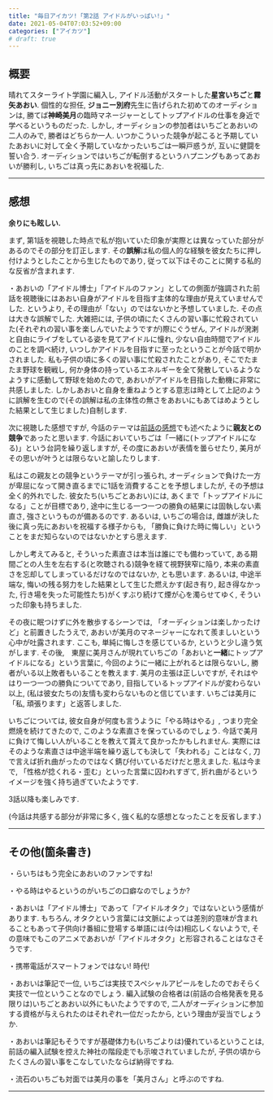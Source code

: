```yaml
---
title: "毎日アイカツ!「第2話 アイドルがいっぱい!」"
date: 2021-05-04T07:03:52+09:00
categories: ["アイカツ"]
# draft: true
---
```



## 概要

晴れてスターライト学園に編入し, アイドル活動がスタートした**星宮いちご**と**霧矢あおい**. 個性的な担任, **ジョニー別府**先生に告げられた初めてのオーディションは, 勝てば**神崎美月**の臨時マネージャーとしてトップアイドルの仕事を身近で学べるというものだった. しかし, オーディションの参加者はいちごとあおいの二人のみで, 勝者はどちらか一人. いつかこういった競争が起こると予期していたあおいに対して全く予期していなかったいちごは一瞬戸惑うが, 互いに健闘を誓い合う. オーディションではいちごが転倒するというハプニングもあってあおいが勝利し, いちごは真っ先にあおいを祝福した.

***

## 感想

**余りにも眩しい.**

まず, 第1話を視聴した時点で私が抱いていた印象が実際とは異なっていた部分があるのでその部分を訂正します. その**誤解**は私の個人的な経験を彼女たちに押し付けようとしたことから生じたものであり, 従って以下はそのことに関する私的な反省が含まれます.

・あおいの「アイドル博士」「アイドルのファン」としての側面が強調された前話を視聴後にはあおい自身がアイドルを目指す主体的な理由が見えていませんでした. というより, その理由が「ない」のではないかと予想していました. その点は大きな誤解でした. 大雑把には, 子供の頃にたくさんの習い事に忙殺されていた(それぞれの習い事を楽しんでいたようですが)際にぐうぜん, アイドルが溌溂と自由にライブをしている姿を見てアイドルに憧れ, 少ない自由時間でアイドルのことを調べ続け, いつしかアイドルを目指すに至ったということが今話で明かされました. 私も子供の頃に多くの習い事に忙殺されたことがあり, そこでたまたま野球を観戦し, 何か身体の持っているエネルギーを全て発散しているようなようすに感動して野球を始めたので, あおいがアイドルを目指した動機に非常に共感しました. しかしあおいと自身を重ねようとする意志は時として上記のように誤解を生むので(その誤解は私の主体性の無さをあおいにもあてはめようとした結果として生じました)自制します.

次に視聴した感想ですが, 今話のテーマは[前話の感想](https://aura-tks.github.io/portfolio/article/everydayaikatsu1/)でも述べたように**親友との競争**であったと思います. 今話においていちごは「一緒に(トップアイドルになる)」という台詞を繰り返しますが, その度にあおいが表情を曇らせたり, 美月がその思いが叶うとは限らないと諭したりします.

私はこの親友との競争というテーマが引っ張られ, オーディションで負けた一方が卑屈になって開き直るまでに1話を消費することを予想しましたが, その予想は全く的外れでした. 彼女たち(いちごとあおい)には, あくまで「トップアイドルになる」ことが目標であり, 途中に生じる一つ一つの勝負の結果には固執しない素直さ, 強さというものが備あるのです. あるいは, いちごの場合は, 雌雄が決した後に真っ先にあおいを祝福する様子からも, 「勝負に負けた時に悔しい」ということをまだ知らないのではないかとすら思えます.

しかし考えてみると, そういった素直さは本当は誰にでも備わっていて, ある期間ごとの人生を左右する(と吹聴される)競争を経て視野狭窄に陥り, 本来の素直さを忘却してしまっているだけなのではないか, とも思います. あるいは, 中途半端な, 悔いの残る努力をした結果として生じた燃えかす(起き有り, 起き得なかった, 行き場を失った可能性たち)がくすぶり続けて煙が心を濁らせてゆく, そういった印象も持ちました.

その夜に眠つけずに外を散歩するシーンでは, 「オーディションは楽しかったけど」と前置きしたうえで, あおいが美月のマネージャーになれて羨ましいという心中が吐露されます. ここも, 単純に悔しさを感じているか, というと少し違う気がします. その後,　東屋に美月さんが現れていちごの「あおいと**一緒**にトップアイドルになる」という言葉に, 今回のように一緒に上がれるとは限らないし, 勝者がいる以上敗者もいることを教えます. 美月の主張は正しいですが, それはやはり一つ一つの勝負についてであり, 目指しているトップアイドルが変わらない以上, (私は彼女たちの)友情も変わらないものと信じています. いちごは美月に「私, 頑張ります」と返答しました.

いちごについては, 彼女自身が何度も言うように「やる時はやる」, つまり完全燃焼を続けてきたので, このような素直さを保っているのでしょう. 今話で美月に負けて悔しい人がいることを教えて貰えて良かったかもしれません. 実際にはそのような素直さは中途半端を繰り返しても決して「失われる」ことはなく, 刀で言えば折れ曲がったのではなく錆び付いているだけだと思えました. 私は今まで, 「性格が捻くれる・歪む」といった言葉に囚われすぎて, 折れ曲がるというイメージを強く持ち過ぎていたようです.

3話以降も楽しみです.

(今話は共感する部分が非常に多く, 強く私的な感想となったことを反省します.)

***

## その他(箇条書き)

・らいちはもう完全にあおいのファンですね!

・やる時はやるというのがいちごの口癖なのでしょうか?

・あおいは「アイドル博士」であって「アイドルオタク」ではないという感情があります. もちろん, オタクという言葉には文脈によっては差別的意味が含まれることもあって子供向け番組に登場する単語には(今は)相応しくないようで, その意味でもこのアニメであおいが「アイドルオタク」と形容されることはなさそうです.

・携帯電話がスマートフォンではない! 時代!

・あおいは筆記で一位, いちごは実技でスペシャルアピールをしたのでおそらく実技で一位ということなのでしょう. 編入試験の合格者は(前話の合格発表を見る限りは)いちごとあおい以外にもいたようですので, 二人がオーディションに参加する資格が与えられたのはそれぞれ一位だったから, という理由が妥当でしょうか.

・あおいは筆記もそうですが基礎体力も(いちごよりは)優れているということは, 前話の編入試験を控えた神社の階段走でも示唆されていましたが, 子供の頃からたくさんの習い事をこなしていたならば納得ですね.

・流石のいちごも対面では美月の事を「美月さん」と呼ぶのですね.

***
